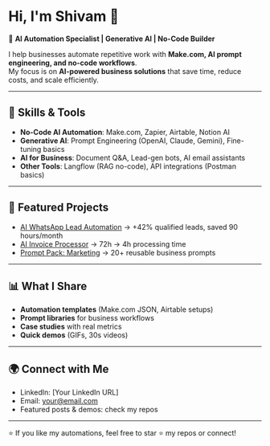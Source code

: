 # Hi, I'm Shivam 👋  

🚀 **AI Automation Specialist | Generative AI | No-Code Builder**  

I help businesses automate repetitive work with **Make.com, AI prompt engineering, and no-code workflows**.  
My focus is on **AI-powered business solutions** that save time, reduce costs, and scale efficiently.  

---

## 🔧 Skills & Tools  
- **No-Code AI Automation**: Make.com, Zapier, Airtable, Notion AI  
- **Generative AI**: Prompt Engineering (OpenAI, Claude, Gemini), Fine-tuning basics  
- **AI for Business**: Document Q&A, Lead-gen bots, AI email assistants  
- **Other Tools**: Langflow (RAG no-code), API integrations (Postman basics)  

---

## 📂 Featured Projects  
- [AI WhatsApp Lead Automation](https://github.com/username/ai-whatsapp-leads) → +42% qualified leads, saved 90 hours/month  
- [AI Invoice Processor](https://github.com/username/ai-invoice-automation) → 72h → 4h processing time  
- [Prompt Pack: Marketing](https://github.com/username/ai-marketing-prompts) → 20+ reusable business prompts  

---

## 📊 What I Share  
- **Automation templates** (Make.com JSON, Airtable setups)  
- **Prompt libraries** for business workflows  
- **Case studies** with real metrics  
- **Quick demos** (GIFs, 30s videos)  

---

## 🌍 Connect with Me  
- LinkedIn: [Your LinkedIn URL]  
- Email: your@email.com  
- Featured posts & demos: check my repos  

---
⭐️ If you like my automations, feel free to star ⭐ my repos or connect!
